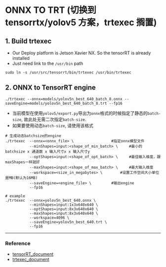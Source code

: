 # ONNX TO TRT (切换到 tensorrtx/yolov5 方案，trtexec 搁置)

## 1. Build trtexec 

* Our Deploy platform is Jetson Xavier NX. So the tensorRT is already installed
* Just need link to the `/usr/bin` path

```shell
sudo ln -s /usr/src/tensorrt/bin/trtexec /usr/bin/trtexec
```

## 2. ONNX to TensorRT engine

```shell
./trtexec --onnx=models/yolov5n_best_640_batch_8.onnx --saveEngine=models/yolov5n_best_640_batch_8.trt --fp16
```

* 当前模型在使用`yolov5/export.py`导出为`onnx`格式的时候指定了静态的`batch-size`, 故此处无需二次指定`batch-size`.
* 如果要使用动态`batch-size`, 请使用该格式

```shell
# 生成动态batchsize的engine
./trtexec  --onnx=<onnx_file> \			        #指定onnx模型文件
           --minShapes=input:<shape_of_min_batch> \ 	#最小的batchsize x 通道数 x 输入尺寸x x 输入尺寸y
           --optShapes=input:<shape_of_opt_batch> \  	#最佳输入维度，跟maxShapes一样就好
           --maxShapes=input:<shape_of_max_batch> \ 	#最大输入维度
           --workspace=<size_in_megabytes> \ 		#设置工作空间大小单位是MB(默认为16MB)
           --saveEngine=<engine_file> \   		#输出engine
           --fp16
        	
# example
./trtexec  --onnx=yolov5n_best_640.onnx \
           --minShapes=input:1x3x640x640 \
           --optShapes=input:8x3x640x640 \
           --maxShapes=input:8x3x640x640 \
           --workspace=4096 \
           --saveEngine=yolov5n_best_640.trt \
           --fp16
```

---

### Reference

* [tensorRT_document](https://docs.nvidia.com/deeplearning/tensorrt/developer-guide/index.html)
* [trtexec_document](https://docs.nvidia.com/deeplearning/tensorrt/developer-guide/index.html#trtexec)